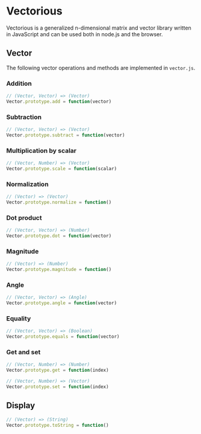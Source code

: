# Vectorious

Vectorious is a generalized n-dimensional matrix and vector library written in JavaScript and can be used both in node.js and the browser.

## Vector

The following vector operations and methods are implemented in ```vector.js```.

### Addition

```javascript
// (Vector, Vector) => (Vector)
Vector.prototype.add = function(vector)
```

### Subtraction

```javascript
// (Vector, Vector) => (Vector)
Vector.prototype.subtract = function(vector)
```

### Multiplication by scalar

```javascript
// (Vector, Number) => (Vector)
Vector.prototype.scale = function(scalar)
```

### Normalization

```javascript
// (Vector) => (Vector)
Vector.prototype.normalize = function()
```

### Dot product

```javascript
// (Vector, Vector) => (Number)
Vector.prototype.dot = function(vector)
```

### Magnitude

```javascript
// (Vector) => (Number)
Vector.prototype.magnitude = function()
```

### Angle

```javascript
// (Vector, Vector) => (Angle)
Vector.prototype.angle = function(vector)
```

### Equality

```javascript
// (Vector, Vector) => (Boolean)
Vector.prototype.equals = function(vector)
```

### Get and set

```javascript
// (Vector, Number) => (Number)
Vector.prototype.get = function(index)
```

```javascript
// (Vector, Number) => (Vector)
Vector.prototype.set = function(index)
```

## Display

```javascript
// (Vector) => (String)
Vector.prototype.toString = function()
```